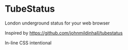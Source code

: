 # TubeStatus
London underground status for your web browser

Inspired by https://github.com/johnmildinhall/tubestatus

In-line CSS intentional
